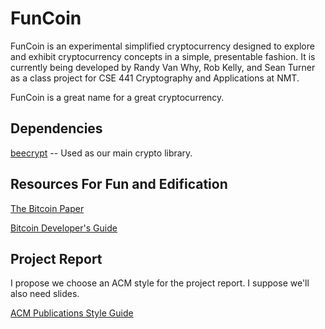 FunCoin
=======

FunCoin is an experimental simplified cryptocurrency designed to explore and exhibit cryptocurrency concepts in a simple, presentable fashion. It is currently being developed by Randy Van Why, Rob Kelly, and Sean Turner as a class project for CSE 441 Cryptography and Applications at NMT.

FunCoin is a great name for a great cryptocurrency.

Dependencies
------------

[beecrypt](http://beecrypt.sourceforge.net) -- Used as our main crypto library.

Resources For Fun and Edification
------------

[The Bitcoin Paper](https://bitcoin.org/bitcoin.pdf)

[Bitcoin Developer's Guide](https://bitcoin.org/en/developer-guide)

Project Report
------------

I propose we choose an ACM style for the project report. I suppose we'll also need slides. 

[ACM Publications Style Guide](http://www.acm.org/publications/latex_style/)
